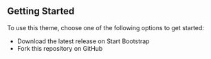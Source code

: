 ## Getting Started

To use this theme, choose one of the following options to get started:
* Download the latest release on Start Bootstrap
* Fork this repository on GitHub

